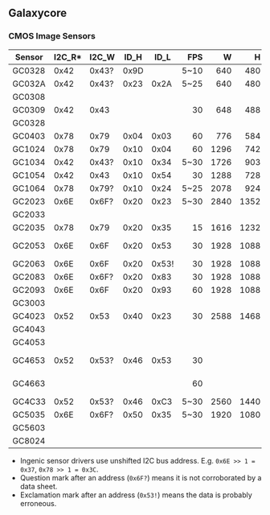 Galaxycore
----------

### CMOS Image Sensors

| Sensor | I2C_R* | I2C_W | ID_H | ID_L  |  FPS |    W |    H |   Wa |   Ha |    Size |  Pixel |    SNR | Sensitivity |     DR | Technology | References                                                            |
|--------|--------|-------|------|-------|-----:|-----:|-----:|-----:|-----:|--------:|-------:|-------:|------------:|-------:|------------|-----------------------------------------------------------------------|
| GC0328 | 0x42   | 0x43? | 0x9D |       | 5~10 |  640 |  480 |      |      |         |        |        |             |        |            |                                                                       |
| GC032A | 0x42   | 0x43? | 0x23 | 0x2A  | 5~25 |  640 |  480 |      |      |         |        |        |             |        |            |                                                                       |
| GC0308 |        |       |      |       |      |      |      |      |      |         |        |        |             |        |            |                                                                       |
| GC0309 | 0x42   | 0x43  |      |       |   30 |  648 |  488 |  640 |  480 |  1/9.0" | 2.50µm |        |             |        | CSP        | [DS](docs/GC0309_DS_V1.0_20091228.pdf)                                |
| GC0328 |        |       |      |       |      |      |      |      |      |         |        |        |             |        |            |                                                                       |
| GC0403 | 0x78   | 0x79  | 0x04 | 0x03  |   60 |  776 |  584 |  768 |  576 |  1/3.0" | 6.25µm |   76dB |             |        | CSP        | [DS](docs/GC0403_DS_V1.0_20141204.pdf)                                |
| GC1024 | 0x78   | 0x79  | 0x10 | 0x04  |   60 | 1296 |  742 | 1280 |  720 |  1/4.0" | 3.40µm |   41dB | 3.00V/lux.s |        | CSP        | [DS](docs/GC1024_DS_V1.0_20160108.pdf), [T20][t20]                    |
| GC1034 | 0x42   | 0x43? | 0x10 | 0x34  | 5~30 | 1726 |  903 |      |      |         |        |        |             |        |            |                                                                       |
| GC1054 | 0x42   | 0x43  | 0x10 | 0x54  |   30 | 1288 |  728 | 1280 |  720 |  1/4.0" | 3.00µm | 41.4dB | 1.80V/lux.s | 70.7dB | CSP/PLCC   | [DS](docs/GC1054_DS_V1.0_20171221.pdf)                                |
| GC1064 | 0x78   | 0x79? | 0x10 | 0x24  | 5~25 | 2078 |  924 |      |      |         |        |        |             |        |            | [T20][t20]                                                            |
| GC2023 | 0x6E   | 0x6F? | 0x20 | 0x23  | 5~30 | 2840 | 1352 |      |      |  1/2.7" |        |        |             |        | FSI        | [T20][t20], [T30][t30]                                                |
| GC2033 |        |       |      |       |      |      |      |      |      |         |        |        |             |        |            | [T30][t30]                                                            |
| GC2035 | 0x78   | 0x79  | 0x20 | 0x35  |   15 | 1616 | 1232 | 1600 | 1200 |  1/5.0" | 1.75µm |        |             |        | CSP        | [DS](docs/GC2035_DS_v1.0_20120918.pdf)                                |
| GC2053 | 0x6E   | 0x6F  | 0x20 | 0x53  |   30 | 1928 | 1088 | 1920 | 1080 |  1/2.9" | 2.80µm |   38dB | 3.87V/lux.s |   81dB | CSP FSI    | [DS](docs/GC2053_DS_V1.2_20190409.pdf), [T30][t30], [T31][t31]        |
| GC2063 | 0x6E   | 0x6F  | 0x20 | 0x53! |   30 | 1928 | 1088 | 1920 | 1080 |  1/2.9" | 2.80µm |        |             |        | CSP FSI    | [DS](docs/GC2063_DS_V1.0_20180731.pdf)                                |
| GC2083 | 0x6E   | 0x6F? | 0x20 | 0x83  |   30 | 1928 | 1088 | 1920 | 1080 | 1/3.02" | 2.70µm |   37dB | 3.24V/lux.s |   74dB | CSP        | [DS](docs/GC2083_DS_V0.2_20211122.pdf), [T31][t31]                    |
| GC2093 | 0x6E   | 0x6F  | 0x20 | 0x93  |   60 | 1928 | 1088 | 1920 | 1080 |  1/2.9" | 2.80µm |   38dB |  3.9V/lux.s |  105dB | CSP        | [DS](docs/GC2093_DS_Beta0.3_20200221.pdf)                             |
| GC3003 |        |       |      |       |      |      |      |      |      |  1/2.8" | 2.45µm |        |             |        |            |                                                                       |
| GC4023 | 0x52   | 0x53  | 0x40 | 0x23  |   30 | 2588 | 1468 | 2560 | 1440 |  1/2.7" | 2.30µm |   38dB | 2.65V/lux.s |   79dB | CSP        | [DS](docs/GC4023_DS_V1.4_20221229.pdf)                                |
| GC4043 |        |       |      |       |      |      |      |      |      |         |        |        |             |        |            |                                                                       |
| GC4053 |        |       |      |       |      |      |      |      |      |         |        |        |             |        |            |                                                                       |
| GC4653 | 0x52   | 0x53? | 0x46 | 0x53  |   30 |      |      | 2560 | 1440 |  1/3.0" | 2.00µm |   38dB |  2.4V/lux.s |   81dB | SCP-41     | [DS](docs/GC4653_Brief_DS_VB0.1_20191226.pdf), [T31][t31], [T40][t40] |
| GC4663 |        |       |      |       |   60 |      |      | 2560 | 1440 |  1/3.0" | 2.00µm |   38dB |  2.4V/lux.s |  105dB | CSP-41 HDR | [DS](docs/GC4663_Brief_DS_V1.2_20210511.pdf)                          |
| GC4C33 | 0x52   | 0x53? | 0x46 | 0xC3  | 5~30 | 2560 | 1440 |      |      |         |        |        |             |        |            |                                                                       |
| GC5035 | 0x6E   | 0x6F? | 0x50 | 0x35  | 5~30 | 1920 | 1080 |      |      |         |        |        |             |        |            |                                                                       |
| GC5603 |        |       |      |       |      |      |      |      |      |         |        |        |             |        |            |                                                                       |
| GC8024 |        |       |      |       |      |      |      | 3264 | 2448 |  1/4.0" | 1.12µm |        |             |        | TSI        |                                                                       |

* Ingenic sensor drivers use unshifted I2C bus address. E.g. `0x6E >> 1 = 0x37`, `0x78 >> 1 = 0x3C`.
* Question mark after an address (`0x6F?`) means it is not corroborated by a data sheet.
* Exclamation mark after an address (`0x53!`) means the data is probably erroneous. 

[t20]: https://github.com/themactep/openingenic/blob/master/kernel/sensors/t20/
[t30]: https://github.com/themactep/openingenic/blob/master/kernel/sensors/t30/
[t31]: https://github.com/themactep/openingenic/blob/master/kernel/sensors/t31/
[t40]: https://github.com/themactep/openingenic/blob/master/kernel/sensors/t40/
